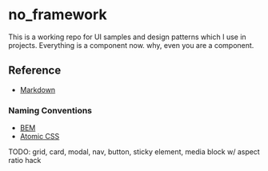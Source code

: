 # no_framework
This is a working repo for UI samples and design patterns which I use in projects. Everything is a component now. why, even you are a component.

## Reference 
* [Markdown](https://github.com/adam-p/markdown-here/wiki/Markdown-Cheatsheet)

### Naming Conventions
* [BEM](https://gist.github.com/ingdir/0b211b9253c376f9cfa5)
* [Atomic CSS](https://acss.io/guides/syntax.html)


TODO: grid, card, modal, nav, button, sticky element, media block w/ aspect ratio hack
